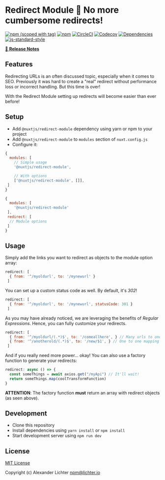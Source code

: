 # Redirect Module 🔀 No more **cumbersome** redirects!
[![npm (scoped with tag)](https://img.shields.io/npm/v/@nuxtjs/redirect-module/latest.svg?style=flat-square)](https://npmjs.com/package/@nuxtjs/redirect-module)
[![npm](https://img.shields.io/npm/dt/@nuxtjs/redirect-module.svg?style=flat-square)](https://npmjs.com/package/@nuxtjs/redirect-module)
[![CircleCI](https://img.shields.io/circleci/project/github/nuxt-community/redirect-module.svg?style=flat-square)](https://circleci.com/gh/nuxt-community/redirect-module)
[![Codecov](https://img.shields.io/codecov/c/github/nuxt-community/redirect-module.svg?style=flat-square)](https://codecov.io/gh/nuxt-community/redirect-module)
[![Dependencies](https://david-dm.org/nuxt-community/redirect-module/status.svg?style=flat-square)](https://david-dm.org/nuxt-community/redirect-module)
[![js-standard-style](https://img.shields.io/badge/code_style-standard-brightgreen.svg?style=flat-square)](http://standardjs.com)

>

[📖 **Release Notes**](./CHANGELOG.md)

## Features

Redirecting URLs is an often discussed topic, especially when it comes to
SEO. Previously it was hard to create a "real" redirect without performance
loss or incorrect handling. But this time is over!

With the Redirect Module setting up redirects will become easier than ever before!

## Setup
- Add `@nuxtjs/redirect-module` dependency using yarn or npm to your project
- Add `@nuxtjs/redirect-module` to `modules` section of `nuxt.config.js`
- Configure it:
```js
{
  modules: [
    // Simple usage
    '@nuxtjs/redirect-module',

    // With options
    ['@nuxtjs/redirect-module', []],
 ]
}
```

```js
{
  modules: [
    '@nuxtjs/redirect-module'
 ],
 redirect: [
  // Module options
 ]
}
```

## Usage

Simply add the links you want to redirect as objects to the module option array:

```js
redirect: [
  { from: '^/myoldurl', to: '/mynewurl' }
 ]
```

You can set up a custom status code as well. By default, it's *302*!

```js
redirect: [
  { from: '^/myoldurl', to: '/mynewurl', statusCode: 301 }
 ]
```

As you may have already noticed, we are leveraging the benefits of
*Regular Expressions*. Hence, you can fully customize your redirects.

```js
redirect: [
  { from: '^/myoldurl/(.*)$', to: '/comeallhere', } // Many urls to one
  { from: '^/anotherold/(.*)$', to: '/new/$1', } // One to one mapping
 ]
```

And if you really need more power... okay! You can also use a factory function
to generate your redirects:

```js
redirect: async () => {
  const someThings = await axios.get("/myApi") // It'll wait!
  return someThings.map(coolTransformFunction)
}
```

**ATTENTION**: The factory function **must** return an array with redirect
objects (as seen above).

## Development

- Clone this repository
- Install dependencies using `yarn install` or `npm install`
- Start development server using `npm run dev`

## License

[MIT License](./LICENSE)

Copyright (c) Alexander Lichter <npm@lichter.io>

